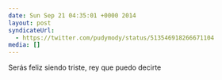 ```yaml
---
date: Sun Sep 21 04:35:01 +0000 2014
layout: post
syndicateUrl:
  - https://twitter.com/pudymody/status/513546918266671104
media: []
---
```

Serás feliz siendo triste, rey que puedo decirte


